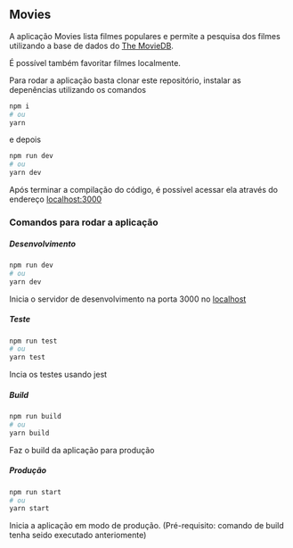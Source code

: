 ## Movies

A aplicação Movies lista filmes populares e permite a pesquisa dos filmes utilizando a base de dados do [The MovieDB](https://developers.themoviedb.org/3/getting-started/introduction).

É possível também favoritar filmes localmente.


Para rodar a aplicação basta clonar este repositório, instalar as depenências utilizando os comandos

```bash
npm i
# ou
yarn
```

e depois

```bash
npm run dev
# ou
yarn dev
```

Após terminar a compilação do código, é possível acessar ela através do endereço [localhost:3000](http://localhost:3000/)

### Comandos para rodar a aplicação

##### Desenvolvimento

```bash
npm run dev
# ou
yarn dev
```

Inicia o servidor de desenvolvimento na porta 3000 no [localhost](http://localhost:3000/)

##### Teste

```bash
npm run test
# ou
yarn test
```

Incia os testes usando jest

##### Build

```bash
npm run build
# ou
yarn build
```

Faz o build da aplicação para produção
##### Produção

```bash
npm run start
# ou
yarn start
```

Inicia a aplicação em modo de produção. (Pré-requisito: comando de build tenha seido executado anteriomente)
